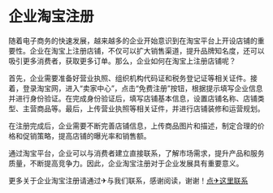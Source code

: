 # 企业淘宝注册

随着电子商务的快速发展，越来越多的企业开始意识到在淘宝平台上开设店铺的重要性。企业在淘宝上注册店铺，不仅可以扩大销售渠道，提升品牌知名度，还可以吸引更多消费者，获取更多订单。那么，企业如何在淘宝上注册店铺呢？

首先，企业需要准备好营业执照、组织机构代码证和税务登记证等相关证件。接着，登录淘宝网，进入“卖家中心”，点击“免费注册”按钮，根据提示填写企业信息并进行身份验证。在完成身份验证后，填写店铺基本信息，设置店铺名称、店铺类型、主营商品等。最后，上传营业执照等相关证件，并进行店铺装修和运营规划。

在注册完成后，企业需要不断完善店铺信息，上传商品图片和描述，制定合理的价格和促销策略，提高店铺的曝光率和销售额。

通过淘宝平台，企业可以与消费者建立直接联系，了解市场需求，提升产品和服务质量，不断提高竞争力。因此，企业淘宝注册对于企业发展具有重要意义。

更多关于企业淘宝注册请通过✈与我们联系，感谢阅读，谢谢！[点✈这里联系](https://c.k02.cc)
